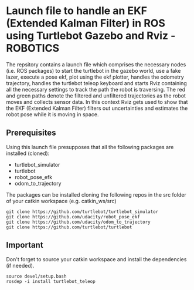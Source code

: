 # Launch file to handle an EKF (Extended Kalman Filter) in ROS using Turtlebot Gazebo and Rviz - ROBOTICS
The repsitory contains a launch file which comprises the necessary nodes (i.e. ROS packages) to start the turtlebot in the gazebo world, use a fake lazer, execute a pose ekf, plot using the ekf plotter, handles the odometry trajectory, handles the turtlebot teleop keyboard and starts Rviz containing all the necessary settings to track the path the robot is traversing. The red and green paths denote the filtered and unfiltered trajectories as the robot moves and collects sensor data. In this context Rviz gets used to show that the EKF (Extended Kalman Filter) filters out uncertainties and estimates the robot pose while it is moving in space.


## Prerequisites
Using this launch file presupposes that all the following packages are installed (cloned):
- turtlebot_simulator
- turtlebot
- robot_pose_efk
- odom_to_trajectory

The packages can be installed cloning the following repos in the src folder of your catkin workspace (e.g. catkin_ws/src)
```
git clone https://github.com/turtlebot/turtlebot_simulator
git clone https://github.com/udacity/robot_pose_ekf 
git clone https://github.com/udacity/odom_to_trajectory
git clone https://github.com/turtlebot/turtlebot
```

## Important
Don't forget to source your catkin workspace and install the dependencies (if needed).
```
source devel/setup.bash
rosdep -i install turtlebot_teleop
```
